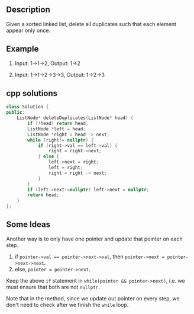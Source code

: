 Description
--
Given a sorted linked list, delete all duplicates such that each element appear only once.

Example
--
1. Input: 1->1->2, Output: 1->2

2. Input: 1->1->2->3->3, Output: 1->2->3

cpp solutions 
---
```cpp
class Solution {
public:
    ListNode* deleteDuplicates(ListNode* head) {
        if (!head) return head;
        ListNode *left = head;
        ListNode *right = head -> next;
        while (right!= nullptr) {
            if (right->val == left->val) {
                right = right->next;
            } else {
                left->next = right;
                left = right;
                right = right -> next;
            }
        }
        if (left->next!=nullptr) left->next = nullptr;
        return head;
    }
};
```


Some Ideas
--
Another way is to only have one pointer and update that pointer on each step.
1. if `pointer->val == pointer->next->val`, then `pointer->next = pointer->next->next`.
2. else, `pointer = pointer->next`.

Keep the above `if` statement in `while(pointer && pointer->next)`, i.e. we must ensure that both are not `nullptr`.

Note that in the method, since we update out pointer on every step, we don't need to check after we finish the `while` loop.
